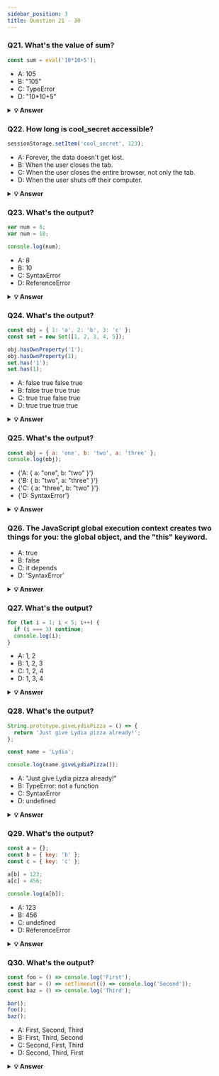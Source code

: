 ```yaml
---
sidebar_position: 3
title: Question 21 - 30
---
```


### Q21. What's the value of sum?

```javascript
const sum = eval('10*10+5');
```

- A: 105
- B: "105"
- C: TypeError
- D: "10\*10+5"

<details>
    <summary>
    <b>💡 Answer</b>
    </summary>

**_Answer: A_**

`eval` evaluates codes that's passed as a string. If it's an expression, like in this case, it evaluates the expression. The expression is `10 * 10 + 5`. This returns the number `105`.

</details>

### Q22. How long is cool_secret accessible?

```javascript
sessionStorage.setItem('cool_secret', 123);
```

- A: Forever, the data doesn't get lost.
- B: When the user closes the tab.
- C: When the user closes the entire browser, not only the tab.
- D: When the user shuts off their computer.

<details>
        <summary>
        <b>💡 Answer</b>
    </summary>

**_Answer: B_**

The data stored in `sessionStorage` is removed after closing the _tab_.

If you used `localStorage`, the data would've been there forever, unless for example `localStorage.clear()` is invoked.

</details>

### Q23. What's the output?

```javascript
var num = 8;
var num = 10;

console.log(num);
```

- A: 8
- B: 10
- C: SyntaxError
- D: ReferenceError

<details>
        <summary>
        <b>💡 Answer</b>
    </summary>

**_Answer: B_**

With the `var` keyword, you can declare multiple variables with the same name. The variable will then hold the latest value.

You cannot do this with `let` or `const` since they're block-scoped.

</details>

### Q24. What's the output?

```javascript
const obj = { 1: 'a', 2: 'b', 3: 'c' };
const set = new Set([1, 2, 3, 4, 5]);

obj.hasOwnProperty('1');
obj.hasOwnProperty(1);
set.has('1');
set.has(1);
```

- A: false true false true
- B: false true true true
- C: true true false true
- D: true true true true

<details>
       <summary>
        <b>💡 Answer</b>
    </summary>

**_Answer: C_**

All object keys (excluding Symbols) are strings under the hood, even if you don't type it yourself as a string. This is why `obj.hasOwnProperty('1')` also returns true.

It doesn't work that way for a set. There is no `'1'` in our set: `set.has('1')` returns `false`. It has the numeric type `1`, `set.has(1)` returns `true`.

</details>

### Q25. What's the output?

```javascript
const obj = { a: 'one', b: 'two', a: 'three' };
console.log(obj);
```

- {'A: { a: "one", b: "two" }'}
- {'B: { b: "two", a: "three" }'}
- {'C: { a: "three", b: "two" }'}
- {'D: SyntaxError'}

<details>
           <summary>
        <b>💡 Answer</b>
    </summary>

**_Answer: C_**

If you have two keys with the same name, the key will be replaced. It will still be in its first position, but with the last specified value.

</details>

### Q26. The JavaScript global execution context creates two things for you: the global object, and the "this" keyword.

- A: true
- B: false
- C: it depends
- D: 'SyntaxError'

<details>
  <summary>
        <b>💡 Answer</b>
    </summary>

**_Answer: A_**

The base execution context is the global execution context: it's what's accessible everywhere in your code.

</details>

### Q27. What's the output?

```javascript
for (let i = 1; i < 5; i++) {
  if (i === 3) continue;
  console.log(i);
}
```

- A: 1, 2
- B: 1, 2, 3
- C: 1, 2, 4
- D: 1, 3, 4

<details>
  <summary>
        <b>💡 Answer</b>
    </summary>

**_Answer: C_**

The `continue` statement skips an iteration if a certain condition returns `true`.

</details>

### Q28. What's the output?

```javascript
String.prototype.giveLydiaPizza = () => {
  return 'Just give Lydia pizza already!';
};

const name = 'Lydia';

console.log(name.giveLydiaPizza());
```

- A: "Just give Lydia pizza already!"
- B: TypeError: not a function
- C: SyntaxError
- D: undefined

<details>
    <summary>
        <b>💡 Answer</b>
    </summary>

**_Answer: A_**

`String` is a built-in constructor, which we can add properties to. I just added a method to its prototype. Primitive strings are automatically converted into a string object, generated by the string prototype function. So, all strings (string objects) have access to that method!

</details>

### Q29. What's the output?

```javascript
const a = {};
const b = { key: 'b' };
const c = { key: 'c' };

a[b] = 123;
a[c] = 456;

console.log(a[b]);
```

- A: 123
- B: 456
- C: undefined
- D: ReferenceError

<details>
   <summary>
        <b>💡 Answer</b>
    </summary>

**_Answer: B_**

Object keys are automatically converted into strings. We are trying to set an object as a key to object `a`, with the value of `123`.

However, when we stringify an object, it becomes `"[object Object]"`. So what we are saying here, is that `a["[object Object]"] = 123`. Then, we can try to do the same again. `c` is another object that we are implicitly stringifying. So then, `a["[object Object]"] = 456`.

Then, we log `a[b]`, which is actually `a["[object Object]"]`. We just set that to `456`, so it returns `456`.

</details>

### Q30. What's the output?

```javascript
const foo = () => console.log('First');
const bar = () => setTimeout(() => console.log('Second'));
const baz = () => console.log('Third');

bar();
foo();
baz();
```

- A: First, Second, Third
- B: First, Third, Second
- C: Second, First, Third
- D: Second, Third, First

<details>
  <summary>
        <b>💡 Answer</b>
    </summary>

**_Answer: B_**

We have a `setTimeout` function and invoked it first. Yet, it was logged last.

This is because in browsers, we don't just have the runtime engine, we also have something called a `WebAPI`. The `WebAPI` gives us the `setTimeout` function to start with, and for example the DOM.

After the _callback_ is pushed to the WebAPI, the `setTimeout` function itself (but not the callback!) is popped off the stack.

<img src="https://i.imgur.com/X5wsHOg.png" width="200" />

Now, `foo` gets invoked, and `"First"` is being logged.

<img src="https://i.imgur.com/Pvc0dGq.png" width="200" />

`foo` is popped off the stack, and `baz` gets invoked. `"Third"` gets logged.

<img src="https://i.imgur.com/WhA2bCP.png" width="200" />

The WebAPI can't just add stuff to the stack whenever it's ready. Instead, it pushes the callback function to something called the _queue_.

<img src="https://i.imgur.com/NSnDZmU.png" width="200" />

This is where an event loop starts to work. An **event loop** looks at the stack and task queue. If the stack is empty, it takes the first thing on the queue and pushes it onto the stack.

<img src="https://i.imgur.com/uyiScAI.png" width="200" />

`bar` gets invoked, `"Second"` gets logged, and it's popped off the stack.

</details>
